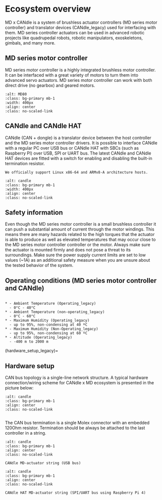 # Ecosystem overview 

MD x CANdle is a system of brushless actuator controllers (MD series motor controller) and translator devices (CANdle_legacy) used for interfacing with them. MD series controller actuators can be used in advanced robotic projects like quadrupedal robots, robotic manipulators, exoskeletons, gimbals, and many more. 

## MD series motor controller

MD series motor controller is a highly integrated brushless motor controller. It can be interfaced with a great variety of motors to turn them into advanced servo actuators. MD series motor controller can work with both direct drive (no gearbox) and geared motors.

```{image} images/md80.webp
:alt: MD80
:class: bg-primary mb-1
:width: 400px
:align: center
:class: no-scaled-link
```

## CANdle and CANdle HAT

CANdle (CAN + dongle) is a translator device between the host controller and the MD series motor controller drivers. It is possible to interface CANdle with a regular PC over USB bus or CANdle HAT with SBCs (such as Raspberry PI) over USB, SPI or UART bus. The latest CANdle and CANdle HAT devices are fitted with a switch for enabling and disabling the built-in termination resistor.


```{note}
We officially support Linux x86-64 and ARMv8-A architecture hosts.
```

```{image} images/candle.webp
:alt: candle
:class: bg-primary mb-1
:width: 400px
:align: center
:class: no-scaled-link
```

## Safety information 

Even though the MD series motor controller is a small brushless controller it can push a substantial amount of current through the motor windings. This means there are many hazards related to the high torques that the actuator is able to produce as well as elevated temperatures that may occur close to the MD series motor controller controller or the motor. Always make sure the actuator is mounted firmly and does not pose a threat to its surroundings. Make sure the power supply current limits are set to low values (~1A) as an additional safety measure when you are unsure about the tested behavior of the system. 


## Operating conditions (MD series motor controller and CANdle)

```{list-table}

* - Ambient Temperature (Operating_legacy)
  - 0°C - 40°C
* - Ambient Temperature (non-operating_legacy)
  - 0°C - 60°C
* - Maximum Humidity (Operating_legacy)
  - up to 95%, non-condensing at 40 ºC
* - Maximum Humidity (Non-Operating_legacy)
  - up to 95%, non-condensing at 60 ºC
* - Altitude (Operating_legacy)
  - -400 m to 2000 m
```
(hardware_setup_legacy)=
## Hardware setup 

CAN bus topology is a single-line network structure. A typical hardware connection/wiring scheme for CANdle x MD ecosystem is presented in the picture below:

```{image} images/hardware_setup.png
:alt: candle
:class: bg-primary mb-1
:align: center
:class: no-scaled-link
```
```{hint} In case you’d like to read more about the recommended lengths of the bus segments we suggest the [elektormotus guide](https://emusbms.com/files/bms/docs/Elektromotus_CAN_bus_recommendations_v0.2_rc3.pdf). 
```

The CAN bus termination is a single Molex connector with an embedded 120Ohm resistor. Termination should be always be attached to the last controller in a string. 

```{figure} images/hardware_setup_candle.jpg
:alt: candle
:class: bg-primary mb-1
:align: center
:class: no-scaled-link

CANdle MD-actuator string (USB bus)
```

```{figure} images/hardware_setup_candleHAT.jpg
:alt: candle
:class: bg-primary mb-1
:align: center
:class: no-scaled-link

CANdle HAT MD-actuator string (SPI/UART bus using Raspberry Pi 4)
```
